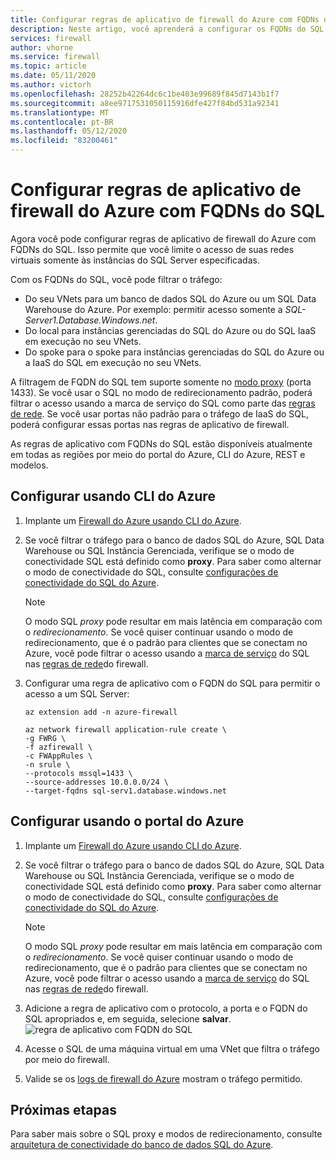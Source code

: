 ```yaml
---
title: Configurar regras de aplicativo de firewall do Azure com FQDNs do SQL
description: Neste artigo, você aprenderá a configurar os FQDNs do SQL nas regras de aplicativo do firewall do Azure.
services: firewall
author: vhorne
ms.service: firewall
ms.topic: article
ms.date: 05/11/2020
ms.author: victorh
ms.openlocfilehash: 28252b42264dc6c1be403e99689f845d7143b1f7
ms.sourcegitcommit: a8ee9717531050115916dfe427f84bd531a92341
ms.translationtype: MT
ms.contentlocale: pt-BR
ms.lasthandoff: 05/12/2020
ms.locfileid: "83200461"
---
```

# <a name="configure-azure-firewall-application-rules-with-sql-fqdns"></a>Configurar regras de aplicativo de firewall do Azure com FQDNs do SQL

Agora você pode configurar regras de aplicativo de firewall do Azure com FQDNs do SQL. Isso permite que você limite o acesso de suas redes virtuais somente às instâncias do SQL Server especificadas.

Com os FQDNs do SQL, você pode filtrar o tráfego:

- Do seu VNets para um banco de dados SQL do Azure ou um SQL Data Warehouse do Azure. Por exemplo: permitir acesso somente a *SQL-Server1.Database.Windows.net*.
- Do local para instâncias gerenciadas do SQL do Azure ou do SQL IaaS em execução no seu VNets.
- Do spoke para o spoke para instâncias gerenciadas do SQL do Azure ou a IaaS do SQL em execução no seu VNets.

A filtragem de FQDN do SQL tem suporte somente no [modo proxy](https://docs.microsoft.com/azure/sql-database/sql-database-connectivity-architecture#connection-policy) (porta 1433). Se você usar o SQL no modo de redirecionamento padrão, poderá filtrar o acesso usando a marca de serviço do SQL como parte das [regras de rede](overview.md#network-traffic-filtering-rules).
Se você usar portas não padrão para o tráfego de IaaS do SQL, poderá configurar essas portas nas regras de aplicativo de firewall.

As regras de aplicativo com FQDNs do SQL estão disponíveis atualmente em todas as regiões por meio do portal do Azure, CLI do Azure, REST e modelos.

## <a name="configure-using-azure-cli"></a>Configurar usando CLI do Azure

1. Implante um [Firewall do Azure usando CLI do Azure](deploy-cli.md).
2. Se você filtrar o tráfego para o banco de dados SQL do Azure, SQL Data Warehouse ou SQL Instância Gerenciada, verifique se o modo de conectividade SQL está definido como **proxy**. Para saber como alternar o modo de conectividade do SQL, consulte [configurações de conectividade do SQL do Azure](https://docs.microsoft.com/azure/sql-database/sql-database-connectivity-settings#change-connection-policy-via-azure-cli).

   > [!NOTE]
   > O modo SQL *proxy* pode resultar em mais latência em comparação com o *redirecionamento*. Se você quiser continuar usando o modo de redirecionamento, que é o padrão para clientes que se conectam no Azure, você pode filtrar o acesso usando a [marca de serviço](service-tags.md) do SQL nas [regras de rede](tutorial-firewall-deploy-portal.md#configure-a-network-rule)do firewall.

3. Configurar uma regra de aplicativo com o FQDN do SQL para permitir o acesso a um SQL Server:

   ```azurecli
   az extension add -n azure-firewall

   az network firewall application-rule create \
   -g FWRG \
   -f azfirewall \
   -c FWAppRules \
   -n srule \
   --protocols mssql=1433 \
   --source-addresses 10.0.0.0/24 \
   --target-fqdns sql-serv1.database.windows.net
   ```

## <a name="configure-using-the-azure-portal"></a>Configurar usando o portal do Azure
1. Implante um [Firewall do Azure usando CLI do Azure](deploy-cli.md).
2. Se você filtrar o tráfego para o banco de dados SQL do Azure, SQL Data Warehouse ou SQL Instância Gerenciada, verifique se o modo de conectividade SQL está definido como **proxy**. Para saber como alternar o modo de conectividade do SQL, consulte [configurações de conectividade do SQL do Azure](https://docs.microsoft.com/azure/sql-database/sql-database-connectivity-settings#change-connection-policy-via-azure-cli).  

   > [!NOTE]
   > O modo SQL *proxy* pode resultar em mais latência em comparação com o *redirecionamento*. Se você quiser continuar usando o modo de redirecionamento, que é o padrão para clientes que se conectam no Azure, você pode filtrar o acesso usando a [marca de serviço](service-tags.md) do SQL nas [regras de rede](tutorial-firewall-deploy-portal.md#configure-a-network-rule)do firewall.
3. Adicione a regra de aplicativo com o protocolo, a porta e o FQDN do SQL apropriados e, em seguida, selecione **salvar**.
   ![regra de aplicativo com FQDN do SQL](media/sql-fqdn-filtering/application-rule-sql.png)
4. Acesse o SQL de uma máquina virtual em uma VNet que filtra o tráfego por meio do firewall. 
5. Valide se os [logs de firewall do Azure](log-analytics-samples.md) mostram o tráfego permitido.

## <a name="next-steps"></a>Próximas etapas

Para saber mais sobre o SQL proxy e modos de redirecionamento, consulte [arquitetura de conectividade do banco de dados SQL do Azure](../sql-database/sql-database-connectivity-architecture.md).